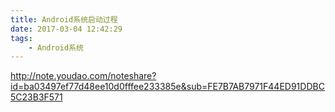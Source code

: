 ```yaml
---
title: Android系统启动过程
date: 2017-03-04 12:42:29
tags:
    - Android系统
---
```


http://note.youdao.com/noteshare?id=ba03497ef77d48ee10d0fffee233385e&sub=FE7B7AB7971F44ED91DDBC5C23B3F571
